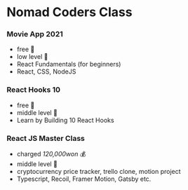 # Nomad Coders Class
### Movie App 2021
- free  💸
- low level  🛴
- React Fundamentals (for beginners)
- React, CSS, NodeJS

### React Hooks 10
- free  💸
- middle level  🚗
- Learn by Building 10 React Hooks

### React JS Master Class
- charged *120,000won*  💰
- middle level  🚗
- cryptocurrency price tracker, trello clone, motion project
- Typescript, Recoil, Framer Motion, Gatsby etc.
